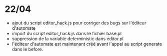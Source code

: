 # 22/04

+ ajout du script editor_hack.js pour corriger des bugs sur l'éditeur d'automate
+ import du script editor_hack.js dans le fichier base.pl
+ suppression de la variable deterministic dans editor.pl
+ l'éditeur d'automate est maintenant créé avant l'appel au script generate dans le before.

